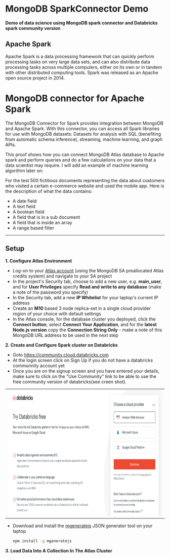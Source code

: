 # MongoDB SparkConnector Demo

__Demo of data science using MongoDB spark connector and Databricks spark community version__


## Apache Spark

Apache Spark is a data processing framework that can quickly perform processing tasks on very large data sets, and can also distribute data processing tasks across multiple computers, either on its own or in tandem with other distributed computing tools. Spark was released as an Apache open source project in 2014.

# MongoDB connector for Apache Spark

The MongoDB Connector for Spark provides integration between MongoDB and Apache Spark. With this connector, you can access all Spark libraries for use with MongoDB datasets: Datasets for analysis with SQL (benefiting from automatic schema inference), streaming, machine learning, and graph APIs. 

This proof shows how you can connect MongoDB Atlas database to Apache spark and perform queries and do a few calculations on your data that a data scientist may require. I will add an example of machine learning algorithm later on:


For the test 500 fictitious documents representing the data about customers who visited a certain e-commerce website and used the mobile app. Here is the description of what the data contains:
* A date field
* A text field
* A boolean field
* A field that is in a sub document
* A field that is inside an array
* A range based filter

---
## Setup

__1. Configure Atlas Environment__
* Log-on to your [Atlas account](http://cloud.mongodb.com) (using the MongoDB SA preallocated Atlas credits system) and navigate to your SA project
* In the project's Security tab, choose to add a new user, e.g. __main_user__, and for __User Privileges__ specify __Read and write to any database__ (make a note of the password you specify)
* In the Security tab, add a new __IP Whitelist__ for your laptop's current IP address
* Create an __M10__ based 3 node replica-set in a single cloud provider region of your choice with default settings
* In the Atlas console, for the database cluster you deployed, click the __Connect button__, select __Connect Your Application__, and for the __latest Node.js version__ copy the __Connection String Only__ - make a note of this MongoDB URL address to be used in the next step

__2. Create and Configure Spark cluster on Databricks__
* Goto https://community.cloud.databricks.com
* At the login screen click on Sign Up if you do not have a databricks communnity account yet
* Once you are on the signup screen and you have entered your details, make sure to click on the "Use Community" link to be able to use the free community version of databricks(see creen shot).

<table><tr><td><img src='/images/dbricks0.png' alt=“” height="400"></td></tr></table>

* Download and install the [mgeneratejs](https://www.npmjs.com/package/mgeneratejs) JSON generator tool on your laptop
  ```bash
  npm install -g mgeneratejs
  ```
__3. Load Data Into A Collection In The Atlas Cluster__

